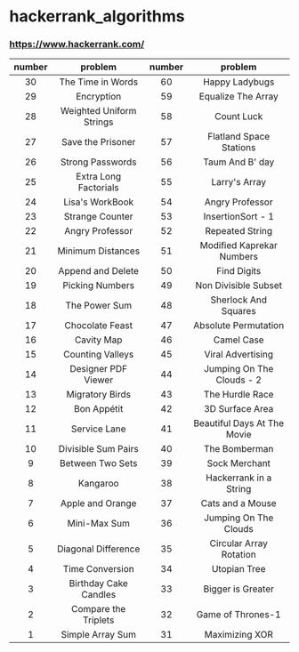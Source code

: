# hackerrank_algorithms
### https://www.hackerrank.com/

| number | problem | number | problem | 
|:------:|:------:|:------:|:------:|
|   30   |   The Time in Words         |   60    |   Happy Ladybugs              |   90    |   ...                         |
|   29   |   Encryption                |   59    |   Equalize The Array          |   89    |   ...                         |
|   28   |   Weighted Uniform Strings  |   58    |   Count Luck                  |   88    |   ...                         |
|   27   |   Save the Prisoner         |   57    |   Flatland Space Stations     |   87    |   ...                         |
|   26   |   Strong Passwords          |   56    |   Taum And B' day             |   86    |   ...                         |
|   25   |   Extra Long Factorials     |   55    |   Larry's Array               |   85    |   ...                         |
|   24   |   Lisa's WorkBook           |   54    |   Angry Professor             |   84    |   ...                         |
|   23   |   Strange Counter           |   53    |   InsertionSort - 1           |   83    |   ...                         |
|   22   |   Angry Professor           |   52    |   Repeated String             |   82    |   ...                         |
|   21   |   Minimum Distances         |   51    |   Modified Kaprekar Numbers   |   81    |   ...                         |
|   20   |   Append and Delete         |   50    |   Find Digits                 |   80    |   ...                         |
|   19   |    Picking Numbers          |   49    |   Non Divisible Subset        |   79    |   ...                         |
|   18   |   The Power Sum             |   48    |   Sherlock And Squares        |   78    |   ...                         |
|   17   |   Chocolate Feast           |   47    |   Absolute Permutation        |   77    |   ...                         |
|   16   |   Cavity Map                |   46    |   Camel Case                  |   76    |   ...                         |
|   15   |   Counting Valleys          |   45    |   Viral Advertising           |   75    |   ...                         |
|   14   |   Designer PDF Viewer       |   44    |   Jumping On The Clouds - 2   |   74    |   ...                         |
|   13   |  Migratory Birds            |   43    |   The Hurdle Race             |   73    |   Pairs                       |
|   12   |   Bon Appétit               |   42    |   3D Surface Area             |   72    |   Connected Cells in a Grid   |
|   11   |   Service Lane              |   41    |   Beautiful Days At The Movie |   71    |   Super Reduced String        |
|   10   |   Divisible Sum Pairs       |   40    |   The Bomberman               |   70    |   Powers Game                 |
|   9    |    Between Two Sets         |   39    |   Sock Merchant               |   69    | Hackerland Radio Transmitters |
|   8    |  Kangaroo                   |   38    |   Hackerrank in a String      |   68    |   Sequence Equation           |
|   7    |    Apple and Orange         |   37    |   Cats and a Mouse            |   67    |   Pangrams                    |
|   6    |  Mini-Max Sum               |   36    |   Jumping On The Clouds       |   66    |   Fair Rations                |
|   5    |   Diagonal Difference       |   35    |   Circular Array Rotation     |   65    |   Gemstones                   |
|   4    |   Time Conversion           |  34     |   Utopian Tree                |   64    |   Sparse Arrays               |
|   3    |   Birthday Cake Candles     |   33    |   Bigger is Greater           |   63    |   ACM ICPC Team               |
|   2    |   Compare the Triplets      |   32    |   Game of Thrones-1           |   62    |   Birthday Chocolate          |
|   1    |   Simple Array Sum          |   31    |   Maximizing XOR              |   61    |   Holloween Sale              |
